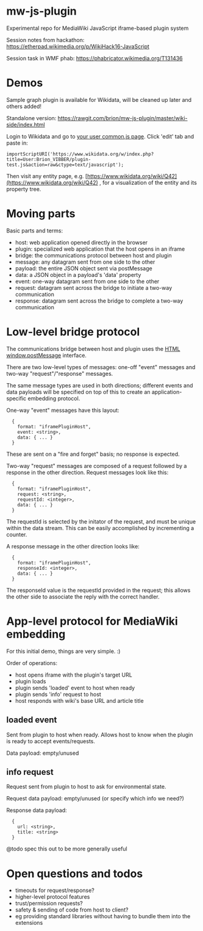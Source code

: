# mw-js-plugin
Experimental repo for MediaWiki JavaScript iframe-based plugin system

Session notes from hackathon: https://etherpad.wikimedia.org/p/WikiHack16-JavaScript

Session task in WMF phab: https://phabricator.wikimedia.org/T131436

Demos
=====

Sample graph plugin is available for Wikidata, will be cleaned up later and others added!

Standalone version: https://rawgit.com/brion/mw-js-plugin/master/wiki-side/index.html

Login to Wikidata and go to [your user common.js page](https://www.wikidata.org/wiki/Special:MyPage/common.js). Click 'edit' tab and paste in:

```
importScriptURI('https://www.wikidata.org/w/index.php?title=User:Brion_VIBBER/plugin-test.js&action=raw&ctype=text/javascript');
```

Then visit any entity page, e.g. [https://www.wikidata.org/wiki/Q42](https://www.wikidata.org/wiki/Q42) , for a visualization of the entity and its property tree.


Moving parts
============

Basic parts and terms:
* host: web application opened directly in the browser
* plugin: specialized web application that the host opens in an iframe
* bridge: the communications protocol between host and plugin
 * message: any datagram sent from one side to the other
  * payload: the entire JSON object sent via postMessage
  * data: a JSON object in a payload's 'data' property
 * event: one-way datagram sent from one side to the other
 * request: datagram sent across the bridge to initiate a two-way communication
 * response: datagram sent across the bridge to complete a two-way communication

Low-level bridge protocol
==============================

The communications bridge between host and plugin uses the [HTML window.postMessage](https://developer.mozilla.org/en-US/docs/Web/API/Window/postMessage) interface.

There are two low-level types of messages: one-off "event" messages and two-way "request"/"response" messages.

The same message types are used in both directions; different events and data payloads will be specified on top of this to create an application-specific embedding protocol.

One-way "event" messages have this layout:

```
  {
    format: "iframePluginHost",
    event: <string>,
    data: { ... }
  }
```

These are sent on a "fire and forget" basis; no response is expected.

Two-way "request" messages are composed of a request followed by a response in the other direction. Request messages look like this:

```
  {
    format: "iframePluginHost",
    request: <string>,
    requestId: <integer>,
    data: { ... }
  }
```

The requestId is selected by the initator of the request, and must be unique within the data stream. This can be easily accomplished by incrementing a counter.


A response message in the other direction looks like:

```
  {
    format: "iframePluginHost",
    responseId: <integer>,
    data: { ... }
  }
```

The responseId value is the requestId provided in the request; this allows the other side to associate the reply with the correct handler.

App-level protocol for MediaWiki embedding
==========================================

For this initial demo, things are very simple. :)

Order of operations:

* host opens iframe with the plugin's target URL
* plugin loads
* plugin sends 'loaded' event to host when ready
* plugin sends 'info' request to host
 * host responds with wiki's base URL and article title

loaded event
------------

Sent from plugin to host when ready. Allows host to know when the plugin is ready to accept events/requests.

Data payload: empty/unused

info request
------------

Request sent from plugin to host to ask for environmental state.

Request data payload: empty/unused (or specify which info we need?)

Response data payload:
```
  {
    url: <string>,
    title: <string>
  }
```

@todo spec this out to be more generally useful


Open questions and todos
========================

* timeouts for request/response?
* higher-level protocol features
 * trust/permission requests?
 * safety & sending of code from host to client?
  * eg providing standard libraries without having to bundle them into the extensions
